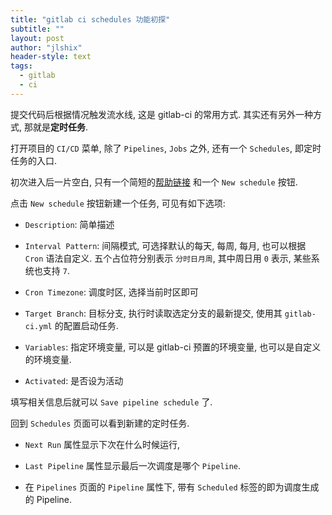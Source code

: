 ```yaml
---
title: "gitlab ci schedules 功能初探"
subtitle: ""
layout: post
author: "jlshix"
header-style: text
tags:
  - gitlab
  - ci
---
```


提交代码后根据情况触发流水线, 这是 gitlab-ci 的常用方式. 其实还有另外一种方式, 那就是**定时任务**.

打开项目的 `CI/CD` 菜单, 除了 `Pipelines`, `Jobs` 之外, 还有一个 `Schedules`, 即定时任务的入口.

初次进入后一片空白, 只有一个简短的[帮助链接](https://docs.gitlab.com/ee/ci/pipelines/schedules.html)
和一个 `New schedule` 按钮.

点击 `New schedule` 按钮新建一个任务, 可见有如下选项:

- `Description`: 简单描述

- `Interval Pattern`: 间隔模式, 可选择默认的每天, 每周, 每月, 也可以根据 `Cron` 语法自定义.
  五个占位符分别表示 `分时日月周`, 其中周日用 `0` 表示, 某些系统也支持 `7`.

- `Cron Timezone`: 调度时区, 选择当前时区即可

- `Target Branch`: 目标分支, 执行时读取选定分支的最新提交, 使用其 `gitlab-ci.yml` 的配置启动任务.

- `Variables`: 指定环境变量, 可以是 gitlab-ci 预置的环境变量, 也可以是自定义的环境变量.

- `Activated`: 是否设为活动


填写相关信息后就可以 `Save pipeline schedule` 了.


回到 `Schedules` 页面可以看到新建的定时任务.

- `Next Run` 属性显示下次在什么时候运行,

- `Last Pipeline` 属性显示最后一次调度是哪个 `Pipeline`. 

- 在 `Pipelines` 页面的 `Pipeline` 属性下, 带有 `Scheduled` 标签的即为调度生成的 Pipeline.
